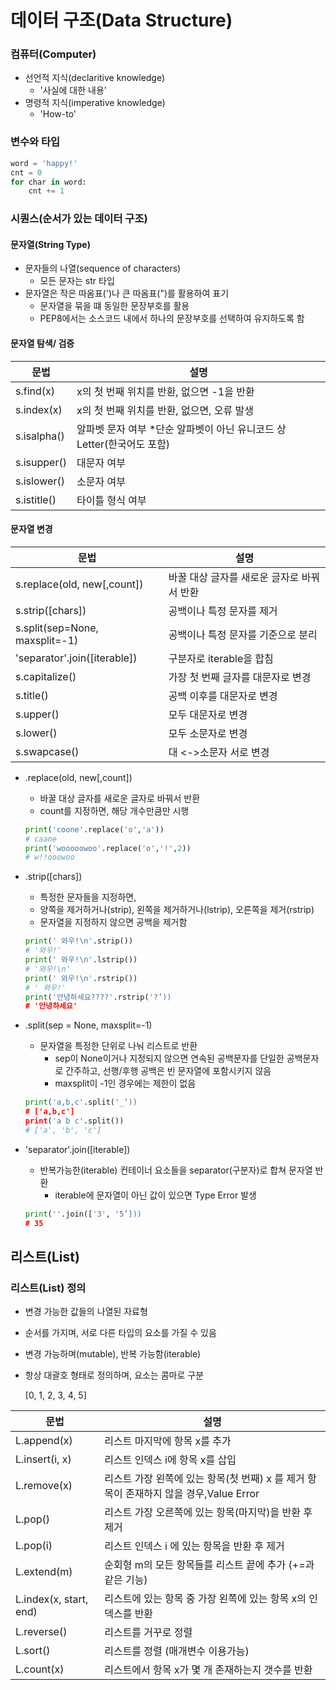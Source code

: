 # 데이터 구조(Data Structure)

### 컴퓨터(Computer)

- 선언적 지식(declaritive knowledge)
  - '사실에 대한 내용'
- 명령적 지식(imperative knowledge)
  - 'How-to'

### 변수와 타입

```python
word = 'happy!'
cnt = 0
for char in word:
    cnt += 1
```

### 시퀀스(순서가 있는 데이터 구조)

#### 문자열(String Type)

- 문자들의 나열(sequence of characters)
  - 모든 문자는 str 타입
- 문자열은 작은 따옴표(')나 큰 따옴표(")를 활용하여 표기
  - 문자열을 묶을 떄 동일한 문장부호를 활용
  - PEP8에서는 소스코드 내에서 하나의 문장부호를 선택하여 유지하도록 함

#### 문자열 탐색/ 검증

| 문법        | 설명                                                         |
| ----------- | ------------------------------------------------------------ |
| s.find(x)   | x의 첫 번째 위치를 반환, 없으면 -1을 반환                    |
| s.index(x)  | x의 첫 번째 위치를 반환, 없으면, 오류 발생                   |
| s.isalpha() | 알파벳 문자 여부 *단순 알파벳이 아닌 유니코드 상 Letter(한국어도 포함) |
| s.isupper() | 대문자 여부                                                  |
| s.islower() | 소문자 여부                                                  |
| s.istitle() | 타이틀 형식 여부                                             |

#### 문자열 변경

| 문법                           | 설명                                       |
| ------------------------------ | ------------------------------------------ |
| s.replace(old, new[,count])    | 바꿀 대상 글자를 새로운 글자로 바꿔서 반환 |
| s.strip([chars])               | 공백이나 특정 문자를 제거                  |
| s.split(sep=None, maxsplit=-1) | 공백이나 특정 문자를 기준으로 분리         |
| 'separator'.join([iterable])   | 구분자로 iterable을 합침                   |
| s.capitalize()                 | 가장 첫 번째 글자를 대문자로 변경          |
| s.title()                      | 공백 이후를 대문자로 변경                  |
| s.upper()                      | 모두 대문자로 변경                         |
| s.lower()                      | 모두 소문자로 변경                         |
| s.swapcase()                   | 대 <->소문자 서로 변경                     |

- .replace(old, new[,count])

  - 바꿀 대상 글자를 새로운 글자로 바꿔서 반환
  - count를 지정하면, 해당 개수만큼만 시행

  ```python
  print('coone'.replace('o','a'))
  # caane
  print('wooooowoo'.replace('o','!',2))
  # w!!ooowoo
  ```

- .strip([chars])

  - 특정한 문자들을 지정하면,
  - 양쪽을 제거하거나(strip), 왼쪽을 제거하거나(lstrip), 오른쪽을 제거(rstrip)
  - 문자열을 지정하지 않으면 공백을 제거함

  ```python
  print(' 와우!\n'.strip())
  # '와우!'
  print(' 와우!\n'.lstrip())
  # '와우!\n'
  print(' 와우!\n'.rstrip())
  # ' 와우!'
  print('안녕하세요????'.rstrip('?’))
  # '안녕하세요'
  ```

- .split(sep = None, maxsplit=-1)

  - 문자열을 특정한 단위로 나눠 리스트로 반환
    - sep이 None이거나 지정되지 않으면 연속된 공백문자를 단일한 공백문자로 간주하고, 선행/후행 공백은 빈 문자열에 포함시키지 않음
    - maxsplit이 -1인 경우에는 제한이 없음

  ```python
  print('a,b,c'.split('_’))
  # ['a,b,c']
  print('a b c'.split())
  # ['a', 'b', 'c']
  ```

- 'separator'.join([iterable])

  - 반복가능한(iterable) 컨테이너 요소들을 separator(구분자)로 합쳐 문자열 반환
    - iterable에 문자열이 아닌 값이 있으면 Type Error 발생

  ```py
  print(''.join(['3', '5’]))
  # 35
  ```


## 리스트(List)

### 리스트(List) 정의

- 변경 가능한 값들의 나열된 자료형

- 순서를 가지며, 서로 다른 타입의 요소를 가질 수 있음

- 변경 가능하며(mutable), 반복 가능함(iterable)

- 항상 대괄호 형태로 정의하며, 요소는 콤마로 구분

  [0, 1, 2, 3, 4, 5]

| 문법                   | 설명                                                         |
| ---------------------- | ------------------------------------------------------------ |
| L.append(x)            | 리스트 마지막에 항목 x를 추가                                |
| L.insert(i, x)         | 리스트 인덱스 i에 항목 x를 삽입                              |
| L.remove(x)            | 리스트 가장 왼쪽에 있는 항목(첫 번째) x 를 제거 항목이 존재하지 않을 경우,Value Error |
| L.pop()                | 리스트 가장 오른쪽에 있는 항목(마지막)을 반환 후 제거        |
| L.pop(i)               | 리스트 인덱스 i 에 있는 항목을 반환 후 제거                  |
| L.extend(m)            | 순회형 m의 모든 항목들를 리스트 끝에 추가 (+=과 같은 기능)   |
| L.index(x, start, end) | 리스트에 있는 항목 중 가장 왼쪽에 있는 항목 x의 인덱스를 반환 |
| L.reverse()            | 리스트를 거꾸로 정렬                                         |
| L.sort()               | 리스트를 정렬 (매개변수 이용가능)                            |
| L.count(x)             | 리스트에서 항목 x가 몇 개 존재하는지 갯수를 반환             |

